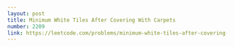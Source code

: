 ```yaml
---
layout: post
title: Minimum White Tiles After Covering With Carpets
number: 2209
link: https://leetcode.com/problems/minimum-white-tiles-after-covering-with-carpets
---
```

